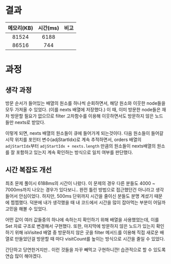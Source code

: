 # 결과

| 메모리(KB) | 시간(ms) | 비고 |
| :--------: | :------: | :--- |
| 81524 | 6188 |      |
| 86516 | 744 | |

# 과정

## 생각 과정

방문 순서가 들어있는 배열의 원소를 하나씩 순회하면서, 해당 원소와 이웃한 node들을 모두 가져올 수 있었다. (이를 nexts 배열에 저장했다.) 이 때, 이미 방문한 node들은 재차 방문할 필요가 없으므로 filter 고차함수를 이용해 이웃하면서도 방문하지 않은 노드들만 nexts로 받았다. 

이렇게 되면, nexts 배열의 원소들이 큐에 들어가게 되는것이다. 다음 원소들이 들어갈 시작 위치를 포인터 변수(adjStartIdx)로 계속 추적하면서, orders 배열의 `adjStartIdx`부터 `adjStartIdx + nexts.length` 만큼의 원소들이 nexts배열의 원소를 잘 포함하고 있는지 계속 확인하는 방식으로 일치 여부를 판단했다.

## 시간 복잡도 개선

최초 문제 풀이시 6188ms의 시간이 나왔다. 이 문제의 경우 다른 분들도 4000 ~ 7000ms까지 나오는 경우가 있다보니.. 완전 틀린 방법으로 접근했던건 아니라고 생각들어서 안심이었다. 하지만, 500ms 단위까지 시간을 줄이신 분들도 분명 계셨기 때문에 찝찝했다. 덕분에 내가 생각했을 때 내 코드에서 시간을 많이 잡아먹는 부분이 어딜까 고민을 해볼 수 있었다.

어떤 값이 여러 값들중의 하나에 속하는지 확인하기 위해 배열을 사용했었는데, 이를 Set 자료 구조로 변경해서 구현했다. 또한, 마지막에 방문하지 않은 노드가 있는지 확인하기 위해 isVisited 배열 중 방문하지 않은 곳을 filter 메서드를 이용해 직접 새로운 배열로 만들었던걸 방문할 때 마다 visitCount를 높이는 방식으로 시간을 줄일 수 있었다.

간단하고 당연한거지만.. 이런 것들을 자꾸 빼먹고 구현하니깐! 습관적으로 할 수 있도록 연습 많이 해야겠다.